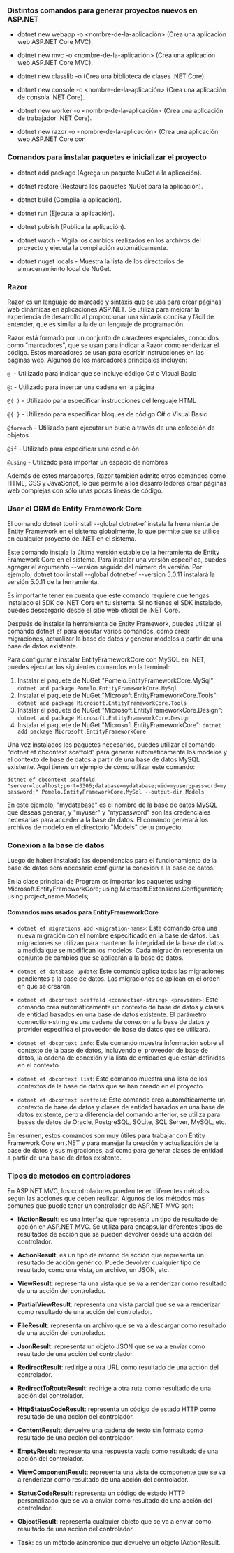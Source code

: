 ### Distintos comandos para generar proyectos nuevos en ASP.NET

- dotnet new webapp -o <nombre-de-la-aplicación> (Crea una aplicación web ASP.NET Core MVC).

- dotnet new mvc -o <nombre-de-la-aplicación> (Crea una aplicación web ASP.NET Core MVC).

- dotnet new classlib -o <nombre-de-la-biblioteca> (Crea una biblioteca de clases .NET Core).

- dotnet new console -o <nombre-de-la-aplicación> (Crea una aplicación de consola .NET Core).

- dotnet new worker -o <nombre-de-la-aplicación> (Crea una aplicación de trabajador .NET Core).

- dotnet new razor -o <nombre-de-la-aplicación> (Crea una aplicación web ASP.NET Core con


### Comandos para instalar paquetes e inicializar el proyecto

- dotnet add package <nombre-del-paquete> (Agrega un paquete NuGet a la aplicación).

- dotnet restore (Restaura los paquetes NuGet para la aplicación).

- dotnet build (Compila la aplicación).

- dotnet run (Ejecuta la aplicación).

- dotnet publish (Publica la aplicación).

- dotnet watch - Vigila los cambios realizados en los archivos del proyecto y ejecuta la compilación automáticamente.

-  dotnet nuget locals - Muestra la lista de los directorios de almacenamiento local de NuGet.


### Razor

Razor es un lenguaje de marcado y sintaxis que se usa para crear páginas web dinámicas en aplicaciones ASP.NET. Se utiliza para mejorar la experiencia de desarrollo al proporcionar una sintaxis concisa y fácil de entender, que es similar a la de un lenguaje de programación.

Razor está formado por un conjunto de caracteres especiales, conocidos como "marcadores", que se usan para indicar a Razor cómo renderizar el código. Estos marcadores se usan para escribir instrucciones en las páginas web. Algunos de los marcadores principales incluyen:

```@ ```- Utilizado para indicar que se incluye código C# o Visual Basic

```@```: - Utilizado para insertar una cadena en la página

```@( )``` - Utilizado para especificar instrucciones del lenguaje HTML

```@{ }``` - Utilizado para especificar bloques de código C# o Visual Basic

```@foreach``` - Utilizado para ejecutar un bucle a través de una colección de objetos

```@if``` - Utilizado para especificar una condición

```@using``` - Utilizado para importar un espacio de nombres

Además de estos marcadores, Razor también admite otros comandos como HTML, CSS y JavaScript, lo que permite a los desarrolladores crear páginas web complejas con sólo unas pocas líneas de código.


### Usar el ORM de Entity Framework Core

El comando dotnet tool install --global dotnet-ef instala la herramienta de Entity Framework en el sistema globalmente, lo que permite que se utilice en cualquier proyecto de .NET en el sistema.

Este comando instala la última versión estable de la herramienta de Entity Framework Core en el sistema. Para instalar una versión específica, puedes agregar el argumento --version seguido del número de versión. Por ejemplo, dotnet tool install --global dotnet-ef --version 5.0.11 instalará la versión 5.0.11 de la herramienta.

Es importante tener en cuenta que este comando requiere que tengas instalado el SDK de .NET Core en tu sistema. Si no tienes el SDK instalado, puedes descargarlo desde el sitio web oficial de .NET Core.

Después de instalar la herramienta de Entity Framework, puedes utilizar el comando dotnet ef para ejecutar varios comandos, como crear migraciones, actualizar la base de datos y generar modelos a partir de una base de datos existente.

Para configurar e instalar EntityFrameworkCore con MySQL en .NET, puedes ejecutar los siguientes comandos en la terminal:

1. Instalar el paquete de NuGet "Pomelo.EntityFrameworkCore.MySql":
```dotnet add package Pomelo.EntityFrameworkCore.MySql```
2. Instalar el paquete de NuGet "Microsoft.EntityFrameworkCore.Tools":
```dotnet add package Microsoft.EntityFrameworkCore.Tools```
3. Instalar el paquete de NuGet "Microsoft.EntityFrameworkCore.Design":
```dotnet add package Microsoft.EntityFrameworkCore.Design```
1. Instalar el paquete de NuGet "Microsoft.EntityFrameworkCore":
   ` dotnet add package Microsoft.EntityFrameworkCore `

Una vez instalados los paquetes necesarios, puedes utilizar el comando "dotnet ef dbcontext scaffold" para generar automáticamente los modelos y el contexto de base de datos a partir de una base de datos MySQL existente. Aquí tienes un ejemplo de cómo utilizar este comando:

```dotnet ef dbcontext scaffold "server=localhost;port=3306;database=mydatabase;uid=myuser;password=mypassword;" Pomelo.EntityFrameworkCore.MySql --output-dir Models```

En este ejemplo, "mydatabase" es el nombre de la base de datos MySQL que deseas generar, y "myuser" y "mypassword" son las credenciales necesarias para acceder a la base de datos. El comando generará los archivos de modelo en el directorio "Models" de tu proyecto.

### Conexion a la base de datos
Luego de haber instalado las dependencias para el funcionamiento de la base de datos sera necesario configurar la conexion a la base de datos.

En la clase principal de Program.cs importar los paquetes using Microsoft.EntityFrameworkCore;
using Microsoft.Extensions.Configuration;
using project_name.Models;

#### Comandos mas usados para EntityFrameworkCore

- ```dotnet ef migrations add <migration-name>```: Este comando crea una nueva migración con el nombre especificado en la base de datos. Las migraciones se utilizan para mantener la integridad de la base de datos a medida que se modifican los modelos. Cada migración representa un conjunto de cambios que se aplicarán a la base de datos.

- ```dotnet ef database update```: Este comando aplica todas las migraciones pendientes a la base de datos. Las migraciones se aplican en el orden en que se crearon.

- ```dotnet ef dbcontext scaffold <connection-string> <provider>```: Este comando crea automáticamente un contexto de base de datos y clases de entidad basados en una base de datos existente. El parámetro connection-string es una cadena de conexión a la base de datos y provider especifica el proveedor de base de datos que se utilizará.

- ```dotnet ef dbcontext info```: Este comando muestra información sobre el contexto de la base de datos, incluyendo el proveedor de base de datos, la cadena de conexión y la lista de entidades que están definidas en el contexto.

- ```dotnet ef dbcontext list```: Este comando muestra una lista de los contextos de la base de datos que se han creado en el proyecto.

- ```dotnet ef dbcontext scaffold```: Este comando crea automáticamente un contexto de base de datos y clases de entidad basados en una base de datos existente, pero a diferencia del comando anterior, se utiliza para bases de datos de Oracle, PostgreSQL, SQLite, SQL Server, MySQL, etc.

En resumen, estos comandos son muy útiles para trabajar con Entity Framework Core en .NET y para manejar la creación y actualización de la base de datos y sus migraciones, así como para generar clases de entidad a partir de una base de datos existente.

### Tipos de metodos en controladores

En ASP.NET MVC, los controladores pueden tener diferentes métodos según las acciones que deben realizar. Algunos de los métodos más comunes que puede tener un controlador de ASP.NET MVC son:

- **IActionResult**: es una interfaz que representa un tipo de resultado de acción en ASP.NET MVC. Se utiliza para encapsular diferentes tipos de resultados de acción que se pueden devolver desde una acción del controlador.

- **ActionResult**: es un tipo de retorno de acción que representa un resultado de acción genérico. Puede devolver cualquier tipo de resultado, como una vista, un archivo, un JSON, etc.

- **ViewResult**: representa una vista que se va a renderizar como resultado de una acción del controlador.

- **PartialViewResult**: representa una vista parcial que se va a renderizar como resultado de una acción del controlador.

- **FileResult**: representa un archivo que se va a descargar como resultado de una acción del controlador.

- **JsonResult**: representa un objeto JSON que se va a enviar como resultado de una acción del controlador.

- **RedirectResult**: redirige a otra URL como resultado de una acción del controlador.

- **RedirectToRouteResult**: redirige a otra ruta como resultado de una acción del controlador.

- **HttpStatusCodeResult**: representa un código de estado HTTP como resultado de una acción del controlador.

- **ContentResult**: devuelve una cadena de texto sin formato como resultado de una acción del controlador.

- **EmptyResult**: representa una respuesta vacía como resultado de una acción del controlador.

- **ViewComponentResult**: representa una vista de componente que se va a renderizar como resultado de una acción del controlador.

- **StatusCodeResult**: representa un código de estado HTTP personalizado que se va a enviar como resultado de una acción del controlador.

- **ObjectResult**: representa cualquier objeto que se va a enviar como resultado de una acción del controlador.

- **Task<IActionResult>**: es un método asincrónico que devuelve un objeto IActionResult.